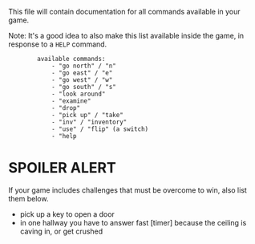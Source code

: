This file will contain documentation for all commands available in your game.

Note:  It's a good idea to also make this list available inside the game, in response to a `HELP` command.

            available commands:
                - "go north" / "n"
                - "go east" / "e"
                - "go west" / "w"
                - "go south" / "s"
                - "look around"
                - "examine"
                - "drop"
                - "pick up" / "take"
                - "inv" / "inventory"
                - "use" / "flip" (a switch)
                - "help



# SPOILER ALERT

If your game includes challenges that must be overcome to win, also list them below.

- pick up a key to open a door
- in one hallway you have to answer fast [timer] because the ceiling is caving in, or get crushed 
